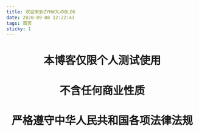 ```yaml
---
title: 欢迎来到ZYHWJLのBLOG
date: 2020-09-08 12:22:41
tags: 首页
sticky: 1
---
```

<center><h1>本博客仅限个人测试使用</h1></center>

<center><h1>不含任何商业性质</h1></center>

<center><h1>严格遵守中华人民共和国各项法律法规</h1></center>

